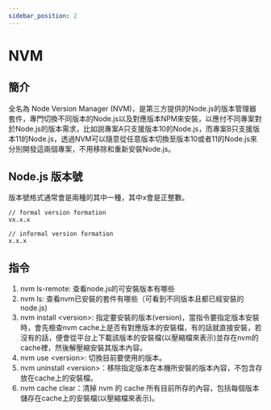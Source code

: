 ```yaml
---
sidebar_position: 2
---
```



# NVM

## 簡介
全名為 Node Version Manager (NVM)，是第三方提供的Node.js的版本管理器套件，專門切換不同版本的Node.js以及對應版本NPM來安裝，以應付不同專案對於Node.js的版本需求，比如説專案A只支援版本10的Node.js，而專案B只支援版本11的Node.js，透過NVM可以隨意從任意版本切換至版本10或者11的Node.js來分別開發這兩個專案，不用移除和重新安裝Node.js。

## Node.js 版本號
版本號格式通常會是兩種的其中一種，其中x會是正整數。
```
// formal version formation
vx.x.x 

// informal version formation
x.x.x
```


## 指令
1. nvm ls-remote: 查看node.js的可安裝版本有哪些
2. nvm ls: 查看nvm已安裝的套件有哪些（可看到不同版本且都已經安裝的node.js)
3. nvm install &lt;version&gt;: 指定要安裝的版本(version)，當指令要指定版本安裝時，會先檢查nvm cache上是否有對應版本的安裝檔，有的話就直接安裝，若沒有的話，便會從平台上下載該版本的安裝檔(以壓縮檔來表示)並存在nvm的cache裡，然後解壓縮安裝其版本內容。
4. nvm use &lt;version&gt;: 切換目前要使用的版本。
5. nvm uninstall &lt;version&gt;：移除指定版本在本機所安裝的版本內容，不包含存放在cache上的安裝檔。
6. nvm cache clear：清掉 nvm 的 cache 所有目前所存的內容，包括每個版本儲存在cache上的安裝檔(以壓縮檔來表示)。



